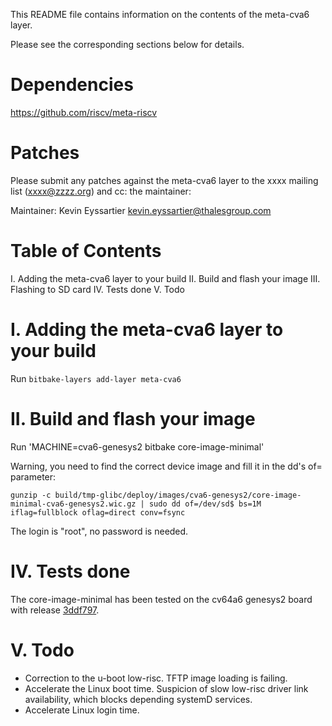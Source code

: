 This README file contains information on the contents of the meta-cva6 layer.

Please see the corresponding sections below for details.

Dependencies
============

https://github.com/riscv/meta-riscv

Patches
=======

Please submit any patches against the meta-cva6 layer to the xxxx mailing list (xxxx@zzzz.org)
and cc: the maintainer:

Maintainer: Kevin Eyssartier <kevin.eyssartier@thalesgroup.com>

Table of Contents
=================

  I. Adding the meta-cva6 layer to your build
 II. Build and flash your image
III. Flashing to SD card
 IV. Tests done
  V. Todo


I. Adding the meta-cva6 layer to your build
===========================================

Run ```bitbake-layers add-layer meta-cva6```

II. Build and flash your image
==============================

Run 'MACHINE=cva6-genesys2 bitbake core-image-minimal'

Warning, you need to find the correct device image and fill it in the dd's of= parameter:

```gunzip -c build/tmp-glibc/deploy/images/cva6-genesys2/core-image-minimal-cva6-genesys2.wic.gz | sudo dd of=/dev/sd$ bs=1M iflag=fullblock oflag=direct conv=fsync```

The login is "root", no password is needed.

IV. Tests done
==============

The core-image-minimal has been tested on the cv64a6 genesys2 board with release [3ddf797](https://github.com/openhwgroup/cva6/tree/3ddf797e95923fd11113c8e443046105dfbf8843).

V. Todo
=======

- Correction to the u-boot low-risc. TFTP image loading is failing.
- Accelerate the Linux boot time. Suspicion of slow low-risc driver link availability, which blocks depending systemD services.
- Accelerate Linux login time.

